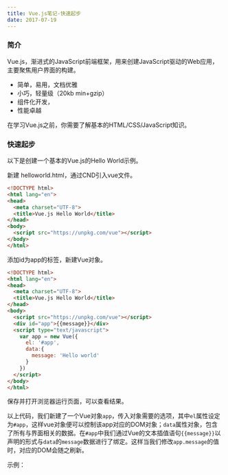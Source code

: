 ```yaml
---
title: Vue.js笔记-快速起步
date: 2017-07-19
---
```


### 简介

Vue.js，渐进式的JavaScript前端框架，用来创建JavaScript驱动的Web应用，主要聚焦用户界面的构建。

+ 简单，易用，文档优雅
+ 小巧，轻量级（20kb min+gzip）
+ 组件化开发，
+ 性能卓越

在学习Vue.js之前，你需要了解基本的HTML/CSS/JavaScript知识。
### 快速起步

以下是创建一个基本的Vue.js的Hello World示例。

新建 helloworld.html，通过CND引入vue文件。

```html
<!DOCTYPE html>
<html lang="en">
<head>
  <meta charset="UTF-8">
  <title>Vue.js Hello World</title>
</head>
<body>
  <script src="https://unpkg.com/vue"></script>
</body>
</html>

```

添加id为app的标签，新建Vue对象。

```html
<!DOCTYPE html>
<html lang="en">
<head>
  <meta charset="UTF-8">
  <title>Vue.js Hello World</title>
</head>
<body>
  <script src="https://unpkg.com/vue"></script>
  <div id="app">{{message}}</div>
  <script type="text/javascript">
    var app = new Vue({
      el: '#app',
      data:{
        message: 'Hello world'
      }
    })
  </script>
</body>
</html>
```
保存并打开浏览器运行页面，可以查看结果。

以上代码，我们新建了一个Vue对象`app`，传入对象需要的选项，其中`el`属性设定为`#app`，这样vue对象便可以控制该app对应的DOM对象；`data`属性对象，包含了所有与界面相关的数据。在`#app`中我们通过Vue的文本插值语句`{{message}}`以声明的形式与`data`的`message`数据进行了绑定。这样当我们修改`app.message`的值时，对应的DOM会随之刷新。

示例：

<script async src="//jsfiddle.net/monjer/bksmdf50/embed/"></script>



